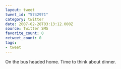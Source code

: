 ```yaml
---
layout: tweet
tweet_id: "5742971"
category: twitter
date: 2007-02-28T03:13:12.000Z
source: Twitter SMS
favorite_count: 0
retweet_count: 0
tags:
- tweet
---
```


On the bus headed home. Time to think about dinner.
